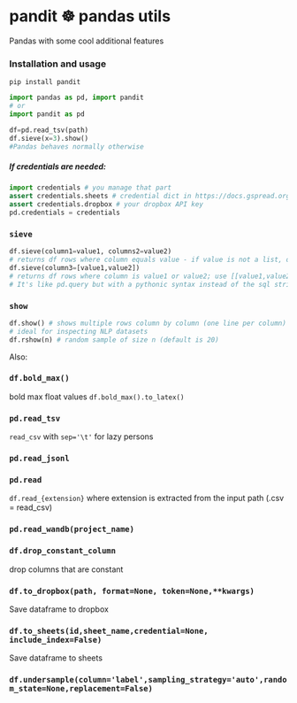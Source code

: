 # pandit ☸️ pandas utils 
Pandas with some cool additional features

### Installation and usage
`pip install pandit`
```python
import pandas as pd, import pandit
# or 
import pandit as pd

df=pd.read_tsv(path)
df.sieve(x=3).show()
#Pandas behaves normally otherwise
```
##### If credentials are needed:
```python
import credentials # you manage that part
assert credentials.sheets # credential dict in https://docs.gspread.org/en/latest/oauth2.html
assert credentials.dropbox # your dropbox API key
pd.credentials = credentials
```

### `sieve`
```python
df.sieve(column1=value1, columns2=value2)
# returns df rows where column equals value - if value is not a list, otherwise:
df.sieve(column3=[value1,value2])
# returns df rows where column is value1 or value2; use [[value1,value2]] to match lists
# It's like pd.query but with a pythonic syntax instead of the sql string.
```

### `show`
```python
df.show() # shows multiple rows column by column (one line per column) with nice formatting, one line per column
# ideal for inspecting NLP datasets
df.rshow(n) # random sample of size n (default is 20)
```

Also:

### `df.bold_max()`
bold max float values `df.bold_max().to_latex()`
### `pd.read_tsv`
`read_csv` with `sep='\t'` for lazy persons
### `pd.read_jsonl`
### `pd.read`
`df.read_{extension}` where extension is extracted from the input path (.csv = read_csv)
### `pd.read_wandb(project_name)`
### `df.drop_constant_column`
drop columns that are constant
### `df.to_dropbox(path, format=None, token=None,**kwargs)`
Save dataframe to dropbox
### `df.to_sheets(id,sheet_name,credential=None, include_index=False)`
Save dataframe to sheets
###  `df.undersample(column='label',sampling_strategy='auto',random_state=None,replacement=False)`

